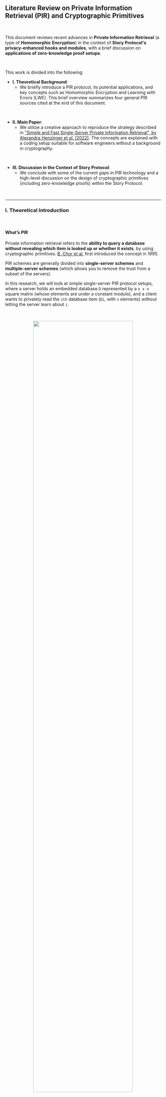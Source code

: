 ## Literature Review on Private Information Retrieval (PIR) and Cryptographic Primitives

<br>


This document reviews recent advances in **Private Information Retrieval** (a type of **Homomorphic Encryption**) in the context of **Story Protocol's privacy-enhanced hooks and modules**, with a brief discussion on **applications of zero-knowledge proof setups**.

<br>

This work is divided into the following:

* **I. Theoretical Background**: 
    - We briefly introduce a PIR protocol, its potential applications, and key concepts such as Homomorphic Encryption and Learning with Errors (LWE). This brief overview summarizes four general PIR sources cited at the end of this document.
<br>

* **II. Main Paper**: 
    - We utilize a creative approach to reproduce the strategy described in ["Simple and Fast Single-Server Private Information Retrieval", by Alexandra Henzinger et al. (2022)](https://eprint.iacr.org/2022/949). The concepts are explained with a coding setup suitable for software engineers without a background in cryptography.
<br>

* **III. Discussion in the Context of Story Protocol**:
    - We conclude with some of the current gaps in PIR technology and a high-level discussion on the design of cryptographic primitives (including zero-knowledge proofs) within the Story Protocol.



<br>

----

### I. Theoretical Introduction

<br>


#### What’s PIR

Private information retrieval refers to the **ability to query a database without revealing which item is looked up or whether it exists**, by using cryptographic primitives. [B. Chor et al.](https://www.wisdom.weizmann.ac.il/~oded/p_pir.html) first introduced the concept in 1995.

PIR schemes are generally divided into **single-server schemes** and **multiple-server schemes** (which allows you to remove the trust from a subset of the servers).

In this research, we will look at simple single-server PIR protocol setups, where a server holds an embedded database `D` represented by a `n x n` square matrix (whose elements are under a constant modulo), and a client wants to privately read the `ith` database item (`Di`, with `n` elements) without letting the server learn about `i`.

<br>

<p align="center">
<img src="diagrams/pir1.png" width="80%" align="center"/>

<br>
<br>




<br>

#### Homomorphic Encryption Schemes

Suppose a server that can `XOR` client’s data. The client would send their cipher `c0`, obtained from their plaintext data `m0` and their key `k0`:

```
c = m0 ⌖ k0
```

**Homomorphism** is the property that if a client sends two encrypted messages, `c1` and `c2` (from messages `m0` and `m1`, respectively), the server can return `c1 ⌖ c2` so the client can retrieve `m0 ⌖ m1`.

**Additive homomorphism** occurs when, given two ciphertexts `(a0, c0)` and `(a1, c1)`, their sum `(a0 + a1, c0 + c1)` decrypts to the sum of the plaintexts (provided that the error remains sufficiently small). In general, performing additions on encrypted ciphertexts is easy, but multiplications are incredibly hard.

**Partially homomorphic encryption** can be easily achieved as it accepts the possibility that not all data is encrypted (or homomorphic) through other operations (such as multiplication). 

**Fully homomorphic encryption (FWE)**, which is much harder to achieve, would occur if a server operated on encrypted data **without seeing ANY of its content. In the [words of Vitalik](https://vitalik.eth.limo/general/2020/07/20/homomorphic.html), *"it is a type of encryption that allows a third party to perform computations on encrypted data, and get an encrypted result that they can hand back to whoever has the decryption key for the original data, without the third party being able to decrypt the data or the result themselves."***

<br>

> 💡 *In a more formal definition, **homomorphic encryption** is a form of encryption with evaluation capability for computing over encrypted data without access to the secret key, i.e., supporting arbitrary computation on ciphers. **Fully homomorphic encryption** could be said to be the evaluation of arbitrary circuits of multiple types of (unbounded depth) gates (relevant to zero-knowledge proof setups).*

<br>

#### Learning with Errors (LWE)

PIR is also a subset of the broad topic of **lattice-based cryptography**. It refers to a series of **quantum-resistant cryptographic primitives** involving lattices, either in their construction or in the security proof.

<br>

> 💡 *Over an n-dimensional vector space, a lattice is an infinite set of points represented by a collection of vectors.*

<br>

In a [2005 seminal PIR paper](https://dl.acm.org/doi/10.1145/1060590.1060603), Oded Regev introduced the **first lattice-based public-key encryption scheme** and the **learning with errors (LWE) problem**. 

The LWE problem relies on the **hardness of distinguishing between a message with added noise and a random sample**. It can be thought of as **a search in a (noisy) modular set of equations whose solutions can be very difficult to solve**. In other words, given `m` samples of coefficients `(bi, ai)` in the linear equation `bi = <ai, s> + ei`, with the error `ei` sampled from a small range `[-bound, bound]`, finding the secret key `s` is "hard". 

Note, however, that LWE-based encryption schemes have a **significant drawback due to noise growth**. As the ciphertexts produced by these schemes are noisy encodings of the plaintext, **homomorphic operations between ciphertexts increase the magnitude of the noise**. If the noise exceeds a certain threshold, the correctness of the decryption may no longer hold. Despite this problem, **Regev encryption** can be very efficient for PIR as it is additively homomorphic.

In the past decades, Regev's security proof and the LWE scheme's efficiency have been the subject of intense research among cryptographers, including [Craig Gentry's thesis (2009)](https://crypto.stanford.edu/craig/craig-thesis.pdf), on the **first Fully Homomorphic Encryption Scheme**.


<br>

#### A Simple Implementation of the PIR Protocol

A PIR protocol aims to design **schemes that satisfy privacy and correctness constraints while achieving the minimum possible download cost**. 

<br>

> 💡 *The **download cost** of a PIR scheme is defined as **the total number of bits downloaded by the user from all the databases, normalized by the message size**. The **PIR rate** is defined as **the reciprocal of the PIR download cost**.*

<br>

One possible implementation approach is to choose a suitable polynomial and then have a single server preprocess the data. This preprocessing depends only on the database `D` and the public parameters of the Regev encryption scheme, so that the server can reuse the work across many queries from many independent clients.

After the preprocessing step, to answer a client's query, the server must compute only roughly `N 32-bit` integer multiplications and additions on a database of `N bytes`. The catch is that the client must download a *hint* matrix about the database contents after this preprocessing.

Therefore, a simple server PIR scheme would comprise two phases:

* **the offline phase**, with pre-computations and the exchange of *hints*, and

* **the online phase**, with the query processing on the server and response decoding on the client.

The practicality of PIR-based applications is primarily impacted by the query processing time and the hint exchange phase. The theoretical query size can be estimated as growing as the square root of the number of elements "represented" in the database. 


<br>

#### Possible applications of PIR

Once PIR becomes less expensive or prohibitive (*i.e.*, cheaper computation with a small cipher, as PIR inherently has a high cost for server-side computation), these are some of the possible applications that could utilize the protocol:

- **Searching IP databases**: When filing a new IP, the author must search the IP database to check that no previous entry significantly overlaps with their invention. PIR could allow the search to be performed without leaving search terms on the query log of the IP database.

- **Real-time asset quotes**: Investors interested in a particular asset often monitor the market to determine when to purchase. PIR could allow their interest to be confidential.

- **Safe browsing and private oracles, checking passwords over breached databases (or any type of credentials), Certificate Transparency (CT) checks, certificate revocation checks,** among many others.

- **Privacy-preserving blockchain light clients**: the light client ask for an encrypted index `i` for the `ith` piece of data in a block, and the full node computes and returns `data[0]_i + data[1]_i + ... + data[n]_i` for `i = k`, where `data[i]` is the data in a block plus its Merkle branch. The server learns nothing about what the light client asked.




<br>


---

### II. ["Simple and Fast Single-Server Private Information Retrieval", by Alexandra Henzinger et. al (2022)](https://eprint.iacr.org/2022/949) 

<br>

#### Key Tenets

* This paper introduces a design for **SimplePIR**, **the fastest single-server PIR scheme known to date**.

* The security is held under a **Learning with Errors scheme** that requires no polynomial arithmetic or fast Fourier transforms. Regev encryption gives a secret-key encryption scheme that is secure under the LWE assumption.

* To answer a client’s query, the server performs fewer than **one 32-bit multiplication** and **one 32-bit addition** per **database byte**, achieving **10 GB/s/core server throughput**.

* The first approach to **querying a 1 GB database** demands the client first to download a **121 MB "hint"** about the database contents**. Then, the client can make any number of queries, each requiring **242 KB of communication**.

* The second approach **shrinks the hint to 16 MB**. Then, the following queries demand **345 KB of communication**.

* Finally, the scheme is applied, together with a novel data structure for approximate set membership, to **private auditing in Certificate Transparency**. The results can be compared to Google Chrome’s current approach, with **16 MB of downloads per month, and 150 bytes per TLS connection**.


<br>

#### A Server and a Query in SimplePIR

🚨 **To illustrate the results above, I wrote a simple set of experiments in Python. This part is optional for the reader, and can be skipped to section III (discussion). The full code is available at [./pir_experiment](pir_experiment).**


In this code, the single-server database is represented by a square matrix `(m x m)`, while a query is a vector filled by `0s` except at the asking row and column `(m x 1)`. Any result should have the same dimension as the query vector (*i.e.*, the space is reduced to the size of the column where the data is located).

> *"Given `m` samples `(b0, a0) ∈ ℤqx ℤnq`, `(b1, a1), ..., (b_m-1, a_m-1)` such that `bi = <ai, s> + ei`, where `s ∈ ℤnq` and `ei` is sampled randomly from range `[-B,..,+B]` and `B` is small, finding `s` is hard.*



The server retrieves the queried item by:

1. looping over every column and multiplying their values to the value in the same row of the query vector, and

2. adding the values found in each column in its own matrix.



A secret key Regev encryption scheme using sampled errors to reproduce LWE is then built on top of the ideas above. Privacy is guaranteed by checking that fully homomorphic encryption is held with respect to addition in this setup (*i.e.*, additive homomorphism).



<br>

#### Part I: Defining a Message Vector Primitive


We start by defining a primitive class for the message vector and its operations:

```python
class Message:

    def __init__(self, mod=None, rows=None, cols=None, message=None):
        self.mod = mod
        self.rows = rows
        self.cols = cols
        self.message = message

    def _check_dimensions(self, other_msg) -> None:
        if self.rows != other_msg.rows or self.cols != other_msg.cols:
            os.exit()

    def __add__(self, vector):
        self._check_dimensions(vector)
        for i in range(len(self.message)):
            self.message[i] = (self.message[i] + vector.message[i]) % self.mod
        return self

    def __sub__(self, vector):
        self._check_dimensions(vector)
        for index in range(len(self.message)):
            self.message[index] = (self.message[index] - vector.message[index]) % self.mod
        return self

    def __mul__(self, vector):
        this_vector = [0] * (self.rows * vector.cols)
        for i in range(self.rows):
            for j in range(self.cols):
                for k in range(vector.cols):
                    this_vector[i * vector.cols + k] = (this_vector[i * vector.cols + k] +\
                        (self.message[i * self.cols + j] * vector.message[j * vector.cols + k])) % self.mod
        
        return Message(self.mod, self.rows, vector.cols, this_vector)
    
    def __eq__(self, vector):
        return (self.rows == vector.rows) and \
               (self.cols == vector.cols) and \
               (self.message == vector.message)

    def __repr__(self):
        return f'\nRows: {self.rows}\nCols: {self.cols}\nVector: {self.message}\n'

    def calculate_scaling(self, numerator, denominator, this_mod):
        this_vector = [0] * (self.rows * self.cols)
        for i in range(len(self.message)):
            this_vector[i] = round((numerator * self.message[i]) / denominator) % this_mod
        return Message(this_mod, self.rows, self.cols, this_vector)

    def set_query_element(self, row, col, value) -> None:
        self.message[row * self.cols + col] = value
        
    def get_query_element(self, row, col) -> int:
        return self.message[row * self.cols + col]

    @staticmethod
    def create_random_message(mod, rows, cols): 
        return Message(mod, rows, cols, [random.randint(0, mod - 1) for _ in range(rows * cols)])

    @staticmethod
    def create_zero_message(mod, rows, cols): 
        return Message(mod, rows, cols, [0 for _ in range(rows * cols)])

    @staticmethod
    def calculate_sample_error(bound, mod, rows, cols): 
        sample_error = random.randint(-bound, +bound)
        return Message(mod, rows, cols, [sample_error % mod for _ in range(cols * rows)])

```

<br>


#### Part II: Defining the Secret Key Regev Encryption Scheme

Encryption and decryption of a message can be defined as a simple secret key Regev encryption scheme:


```python
def encrypt(A, s, e, m0):
    """
        Encrypt this message with a simple `B = A * s + e + m0`, 
        where `s` is the secret and `e` is the error vector.
        Set the cipher as the tuple c = (B, A).
    """

    B = (A * s) + e + m0
    return (B, A)


def decrypt(s, c):
    """ 
        Calculate the decryption of a ciphertext, given c
        and a secret, such that m1 = m0 + e.
    """

    B = c[0]
    A = c[1]
    return B - (A * s)
```

<br>

These methods can be added to a primitive class that also sets the LWE parameters, such as the size of a message vector (`m` and `n`), the message's modulo `mod` and `p`, and a `bound` range (*e.g.,* the standard variation of a Gaussian distribution with zero `mean`).

<br>



```python
class Regev():

    def __init__(self):
        self.mod = None
        self.n = None
        self.m = None
        self.p = None
        self.bound = None
        self._load_env_parameters()

    def _load_env_parameters(self);
        env_vars = load_config()
        self.mod = int(env_vars['mod'])
        self.n = int(env_vars['n'])
        self.m = int(env_vars['m'])
        self.p = int(env_vars['p'])
        self.bound = int(env_vars['bound'])

    def create_secret_key(self, this_mod=None, msg_n=1):
        if this_mod is None:
            this_mod = self.mod
        return  Message.create_random_message(this_mod, self.n, msg_n)

    def create_message_setup(self, this_m=None, this_n=None, this_mod=None, msg_n=None):
        if this_mod is None:
            this_mod = self.mod
        if this_m is None:
            this_m = self.m
        if this_n is None:
            this_n = self.n
        if msg_n is None:
            msg_n = 1

        m0 = Message.create_random_message(this_mod, self.m, msg_n)
        A = Message.create_random_message(self.mod, self.m, self.n)
        e = Message.calculate_sample_error(self.bound, self.mod, self.m, msg_n)

        return m0, A, e
```

<br>



#### Part III: Encryption and Decryption of a Message with a Sampled Error Vector

To illustrate how LWE can work, we operate our message vector over a ring modulo `mod`, so some information is lost. Then, use Gaussian Elimination (a method to solve linear equations) to recover the original message.

First, we represent a message vector `m0` of size `m`, where each element has a modulo `mod`. 

Next, we encrypt this message with a simple `B = A * s + e + m0`, where `s` is the secret and `e` is an error vector.

Then, we set the ciphertext as the tuple `c = (B, A)` and decrypt it for a given `s`, such that `m1 = m0 + e`.


<br>

```python
def linear_secret_key_regev_encryption_with_error():

    # 1. Key generation
    regev = Regev()
    m0, A, e = regev.create_message_setup()
    s = regev.create_secret_key()

    # 2. Encryption by calculating B and ciphertext c
    c = regev.calculate_encryption(A, s, e, m0)

    # 3. Calculate the decryption of the ciphertext c
    m1 = regev.calculate_decryption(s, c)

    # 4. The message vector m1 should be equal to m0 plus the error vector e
    regev.print_results(m0, m0 + e, 'm0', 'm0 + e')
```

<br>

The original message should be retrieved.

<br>

#### Part IV: Running a Simple Linear Key Regev Encryption Experiment with a Scaled Message


Continuing with LWE, we now lose information on the least significant bits by adding noise, *i.e.*, by scaling the message vector (before adding it to encryption) with:

```
delta = mod / p
```

Then, during the decryption, we scale the message vector back by:

```
1 / delta
```

The scaling ensures that `m` is in the highest bits of the message vector, without losing information by adding the error vector `e`.

Consequently, the message `m0` vector has each element modulo `p` (not `mod`), where `p < q`. The scaled message is:

```
m0_scaled = m0 * delta = m0 * mod / p
```

The ciphertext `c` is:

```
B = A * s + e + m0_scaled
```

which can be decrypted as

```
c = (B, A)
```

This is the code:

```python
def linear_secret_key_regev_encryption_scaled():

    # 1. Key generation
    regev = Regev()
    m0, A, e = regev.create_message_setup(this_mod = regev.p)
    s = regev.create_secret_key()

    # 2. Scale message vector by delta = mod / p
    scaled_m0 = m0.calculate_scaling(regev.mod, regev.p, regev.mod)

    # 3. Encryption by calculating B and ciphertext c
    c = regev.calculate_encryption(A, s, e, scaled_m0)

    # 4. Calculate the decryption of the ciphertext c
    m1 = regev.calculate_decryption(s, c)

    # 5. Scale m1 vector by 1 / delta = p / mod
    scaled_m1 = m1.calculate_scaling(regev.p, regev.mod, regev.p)

    # 6. The message vector m0 should be equal to m1
    regev.print_results(m0, scaled_m1, 'm0', 'scaled m1')
```

<br>

The original message should be retrieved.


<br>

#### Part V: Proving that the Regev Scheme is Additive Homomorphic

As we saw above, additive homomorphism means that if `c0` is the encryption of `m0` under a secret key `s`, and `c1` is the encryption of `m1` under the same secret key `s`, then `c0 + c1` is the encryption of `m0 + m1` under `s`.

For a large number of `ci`, noise can be introduced from error, so the correctness of the results will depend on the values of `m`, `n`, `mod`, and `p`, such that:

```
|sum ei| < mod / (2 * p)
```

Here is the source code for this experiment:

<br>

```python
def additive_homomorphism() -> None:

    # 1. Key generation for two independent messages m0 and m1
    r0 = Regev()
    m0, A0, e0 = r0.create_message_setup(this_mod = r0.p)
    r1 = Regev()
    m1, A1, e1 = r1.create_message_setup(this_mod = r1.p)
    s = r0.create_secret_key()

    # 3. Scale message vectors by delta = mod / p
    scaled_m0 = m0.calculate_scaling(r0.mod, r0.p, r0.mod)
    scaled_m1 = m1.calculate_scaling(r1.mod, r1.p, r1.mod)

    # 4. Encryption by calculating B and ciphertext c for each message
    c0 = r0.calculate_encryption(A0, s, e0, scaled_m0)
    c1 = r1.calculate_encryption(A1, s, e1, scaled_m1)

    # 5. Add the ciphertexts, with c2 = c0 + c1
    c2 = (c0[0] + c1[0], c0[1] + c1[1])

    # 6. Decrypt the sum of the ciphertexts
    r2 = Regev()
    m2 = r2.calculate_decryption(s, c2)

    # 5. Scale m1 vector by 1/ delta = p / mod
    scaled_m2 = m2.calculate_scaling(r2.p, r2.mod, r2.p)

    # 6. The sum of the message vectors m0 and m1 should be equal to m2
    r2.print_results(m0 + m1, scaled_m2, 'm0 + m1', 'm2')
```

<br>

The original message should be retrieved.

<br>


#### Part VI: Proving that the Regev Scheme Supports Plaintext Inner Product

This experiment shows that given a cipher `c` and a message vector `m0`, we can perform a tranformation `c -> c1` such that it also encrypts the inner product of `m0` with a plaintext vector `k` of size `m` and element modulo `p`.

Because of noise growth with the vector `k`, fine-tuning the initial parameters is crucial for the message to be successfully retrieved. To guarantee correct decryption, the following must hold:

```
k * e0 < mod / (2 * p)
```

Here is the source code:

<br>

```python
def plaintext_inner_product():

    # 1. Key generation
    r0 = Regev()
    m0, A, e = r0.create_message_setup(this_mod = r0.p)
    s = r0.create_secret_key(this_mod = r0.p)

    # 2. Scale message vector by delta = mod / p
    scaled_m0 = m0.calculate_scaling(r0.mod, r0.p, r0.mod)

    # 3. Encryption by calculating B and ciphertext c
    c = r0.calculate_encryption(A, s, e, scaled_m0)

    # 4. Calculate a plaintext vector transposed k and then scale it by delta = mod / p
    rk = Regev()
    k = m0.create_random_message(rk.p, 1, rk.m )
    scaled_k = m0.calculate_scaling(1, 1, rk.mod)

    # 5. Calculate the noise growth 
    noise_growth = scaled_k * e

    # 6. Define the ciphertext of the inner product of m0 and k
    c1 = (scaled_k * c[0], scaled_k * c[1])

    # 7. Decrypt the ciphertext of the inner product of m0 and k
    m1 = r0.calculate_decryption(s, c1)

    # 8. Scale m1 vector by 1/ delta = p / mod
    m1_scaled = m1.calculate_scaling(r0.p, r0.mod, r0.p)

    # 9. Scale back the plaintext vector k by 1/ delta = p / mod
    scaled_scaled_k = scaled_k.calculate_scaling(1, 1, rk.p)

    # 10. The message vector m1 scaled should be equal scaled k * m0
    r0.print_results(m1_scaled, scaled_scaled_k * m0, 'scaled m1', 'scaled k * m0')

    # 11. Print results on noise, decryption fails when noise > delta / 2 
    rk.print_noise_growth(m1_scaled, scaled_scaled_k * m0, noise_growth)
```


<br>

The original message should be retrieved.

<br>

#### Part VII: Running a Very Simple PIR Setup Without Encryption

We are ready to see how PIR works (without encryption yet).

We define our server's database by a square vector of size `m x m`, with each entry modulo `p`. Then, we query a value at a specific row `r` and col `c` in plaintext, by creating a query vector of size `m x 1` that is filled with `0`, except for the desired column index `c`.

We then show that computing the dot product of the database vector to the query vector will give a result vector with all rows in the column index `c`, from which you can retrieve row `r`.

<br>


```python
def no_encryption_example():

    # 1. Represent a database as a square matrix
    msg = Message()
    db = msg.create_random_message(500, 20, 20)
  
    # 2. Create some random query value for row and column
    query_row = 10
    query_col = 10

    # 3. Create a message that is 5 at the query column and 0 elsewhere
    query = msg.create_zero_message(500, 20, 1)
    query.set_query_element(query_col, 0, 1)

    # 4. Compute resulting message vector    
    result = db * query
    log_debug(f'result = db * query: {result}\n')

    # 5. Compute msg retrieved from the database
    correct_retrieval = result.get_query_element(query_row, 0) == \
                        db.get_query_element(query_row, query_col)
```

<br>

The original message should be retrieved.

<br>

#### Part VIII: Running a Full Secret Key Regev PIR Experiment

Finally, we achieve a full PIR experiment by building a query vector as in the previous experiment, but now encrypting it using the secret key `s` from the Regev encryption scheme.

```python
def secret_key_regev_example():

    # 1. Represent a database as a square matrix
    regev = Regev()
    msg = Message()    
    db = msg.create_random_message(regev.p, regev.m, regev.m)

    # 2. Create some random query value for row and column
    log_debug('2. Now, let\'s create a random query value for row and column.')
    query_row = 5
    query_col = 5

    # 3. Create query message vector            
    query = msg.create_zero_message(regev.mod, regev.m, 1)
    query.set_query_element(query_col, 0, 1)

    # 4. Encrypt query message vector
    _, A, e = regev.create_message_setup()
    # Here we could either use mod or p as the scaling factor.
    s = regev.create_secret_key()

    # 5. Scale query vector by delta = mod / p and db vector from p to mod
    scaled_query = query.calculate_scaling(regev.mod, regev.p, regev.mod)
    scaled_db = db.calculate_scaling(1, 1, regev.mod)

    # 6. Encryption by calculating B and ciphertext c
    c_query = regev.calculate_encryption(A, s, e, scaled_query)

    # 7. Compute encrypted result
    c_result = (scaled_db * c_query[0], scaled_db * c_query[1])

    # 8. Calculate the decryption of the ciphertext c_result to find the
    #    result of the PIR query at the query_col th column             
    m1 = regev.calculate_decryption(s, c_result)

    # 9. Scale the result by p / mod
    m1_scaled = m1.calculate_scaling(regev.p, regev.mod, regev.p)
  
    # 10. The message vector m1_scaled should be equal to the db at the 
    # query vector query_row, query_col, showing that PIR works.        
    correct_retrieval = m1_scaled.get_query_element(query_row, 0) == \
                        scaled_db.get_query_element(query_row, query_col)
```


<br>

The original message should be retrieved.

<br>


---

### III. Discussion

<br>

#### Why PIR is Still Not Feasible


Although modern PIR schemes require **little communication** and the protocol **works well enough at smaller scales**, the time needed to scan a database **grows proportionally** with the size of its size and can become **prohibitively inefficient** (fetching a database record grows only polylogarithmically with the number of records, `N`).

However, **after preprocessing the database**, the server can **answer a query in time sublinear in `N`**. Thus, the current hard limit on the throughput of PIR schemes is the ratio between the database size and the server time to answer a query.


<br>

#### PIR for Private IP Search

If PIR protocols become fully available for commercial applications, Story Protocol could take advantage of this technology to implement private oracles, including private IP search and discovery.

Although it's still early to define how this protocol could be incorporated into Story's modular architecture, we discuss an idea here.

[Story Protocol's documentation](https://docs.storyprotocol.xyz/docs/) defines the **Function Layer (verbs)** separated from the **Data Layer (nouns)** and divided into two types of components:
- **Modules**, defining the actions that users can perform on the IP assets (IPAs), *i.e.,* the management of the data. 
- **Hooks**, defining the add-on features based on the actions provided by modules. 

In this design, PIR could be introduced as follows:

1. An off-chain preprocessing server as part of the core data.
2. A new private Module that would be responsible for connecting to this pre-formatted data.
3. Hooks that would talk to the private Module. For instance, a hook that can submit PIR-formatted encrypted messages from a private oracle search or a private infringement detection request.
4. Application layers performing queries (client side).


Note that **PIR protocols do not ensure data integrity or authentication**.  An authenticated PIR scheme could **combine an unauthenticated multi-server PIR scheme with a standard integrity-protection mechanism**, such as Merkle trees. 

In this approach, **PIR servers download the data from the blockchain to construct PIR databases**. For each database, the PIR server creates a description file (usually called a *manifest file*). The user collects all available **block headers** and fetches the manifest files from the PIR servers to query the PIR database later efficiently.


<br>

<p align="center">
<img src="diagrams/pir2.png" width="90%" align="center"/>

<br>
<br>



#### Zero Knowledge Proofs for Other Privacy-Enhanced Operations

In the Story Protocol documentation, there is a hint at the applicability of ZKPs and cryptographic setups when [speaking of AI-generated Assets marketplaces](https://docs.storyprotocol.xyz/docs/ai-generated-assets-marketplace):

> *"Use ZKP or simple hash of prompt to validate that the marketplace is running infringement checks without revealing prompts".*

<br>

Therefore, we conclude this work by briefly touching on further privacy enhancements through a zero-knowledge protocol, which is designed to **verify the truth of information without revealing the information itself**. In this case, a **verifier** convince themselves that a **prover** possesses knowledge of a secret parameter (called a **witness**) satisfying some relation, without revealing the witness to the verifier or anyone else.


<br>

> 💡 *ZKPs come to the forefront as possible solutions to ensure the privacy of the information exchanged on the blockchain. Other ones are secure multi-party computations (sMPC) and trusted execution environments (TEE).*


<br>

For instance, the popular ZK-SNARK setup could generally be implemented by:

* An off-chain key generator and ceremony, with enough entropy.
* An on-chain setup to construct and determine the initial state of the prover and verifier (using a combination of public and private keys or a common reference string).
* At the Function layer, privacy protection hooks could be leveraged to protect IP rights and to allow content encryption, digest registration, private governance, private compliance, private payment, private token gating, duplicated IP detection, and PII protection.
* At the application layer (ecosystem), some examples are KYC verification for license issuers and holders or even a decentralized identity for IP holders.


<br>

Finally, the current downsides of this technology are:

* **computation intensity**: ZKP algorithms are computationally intense as they require many interactions between the verifier and the prover (in interactive ZKPs), or a lot of computational capabilities (in non-interactive ZKPs).

* **design challenge**: zkEVMs that are fully compatible with native EVM are difficult to build.

* **security**: to satisfy the three properties of ZKP (completeness, soundness, and zero-knowledge), it is necessary to check that there are no security vulnerabilities in circuit configuration, library use, and key management (such as weak generated encryption keys, storing encryption keys in an insecure manner, or using the same key for multiple purposes).


<br>

---

### References


* [[1] Private Information Retrieval and Its Applications, Sajani Vithana et al.](https://arxiv.org/pdf/2304.14397.pdf)
* [[2] Practical Private Information Retrieval, Femi George Olumofin](https://uwspace.uwaterloo.ca/bitstream/handle/10012/6142/Olumofin_Femi.pdf?sequence=1&isAllowed=y)
* [[3] How Practical is Single-Server Private Information Retrieval?, Sophia Artioli](https://ethz.ch/content/dam/ethz/special-interest/infk/inst-infsec/appliedcrypto/education/theses/How_practical_is_single_server_private_information_retrieval_corrected.pdf)
* [[4] Applying Private Information Retrieval to Lightweight Bitcoin Clients, Kaihua Qin et al.](https://www.computer.org/csdl/proceedings-article/cvcbt/2019/366900a060/1cdOwKCMqXK)


